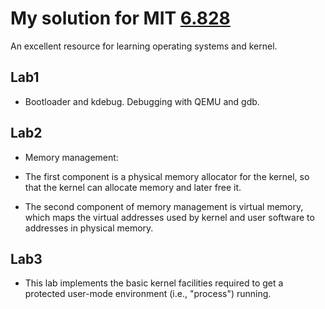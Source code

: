 # My solution for MIT [6.828](https://pdos.csail.mit.edu/6.828/2014)

An excellent resource for learning operating systems and kernel.

## Lab1
* Bootloader and kdebug. Debugging with QEMU and gdb.

## Lab2
* Memory management:
 * The first component is a physical memory allocator for the kernel, so that the kernel can allocate memory and later free it.

 * The second component of memory management is virtual memory, which maps the virtual addresses used by kernel and user software to addresses in physical memory.

## Lab3
* This lab implements the basic kernel facilities required to get a protected user-mode environment (i.e., "process") running.
